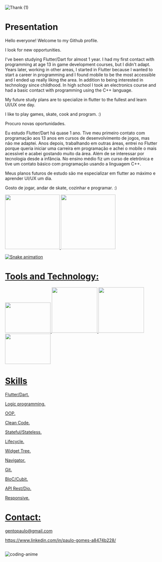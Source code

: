 ![Thank (1)](https://user-images.githubusercontent.com/110061019/183262417-ac8e7cf3-b401-4814-859f-80b6a345b1dc.gif)



           
          
          
          
            
          

          
          
# Presentation

Hello everyone! Welcome to my Github profile.




I look for new opportunities.

I've been studying Flutter/Dart for almost 1 year. I had my first contact with programming at age 13 in game development courses, but I didn't adapt. Years later, working in other areas, I started in Flutter because I wanted to start a career in programming and I found mobile to be the most accessible and I ended up really liking the area. In addition to being interested in technology since childhood.
In high school I took an electronics course and had a basic contact with programming using the C++ language.


My future study plans are to specialize in flutter to the fullest and learn UI/UX one day.


I like to play games, skate, cook and program. :)




Procuro novas oportunidades.

Eu estudo Flutter/Dart há quase 1 ano. Tive meu primeiro contato com programação aos 13 anos em cursos de desenvolvimento de jogos, mas não me adaptei. Anos depois, trabalhando em outras áreas, entrei no Flutter porque queria iniciar uma carreira em programação e achei o mobile o mais acessível e acabei gostando muito da área. Além de se interessar por tecnologia desde a infância.
No ensino médio fiz um curso de eletrônica e tive um contato básico com programação usando a linguagem C++.


Meus planos futuros de estudo são me especializar em flutter ao máximo e aprender UI/UX um dia.


Gosto de jogar, andar de skate, cozinhar e programar. :)

<div>
<a href="https://github.com/bath0ry">
<img height="180em" src="https://github-readme-stats.vercel.app/api/top-langs/?username=bath0ry&layout=compact&langs_count=7&theme=dracula"/>
<img height="180em" src="https://github-readme-stats.vercel.app/api?username=bath0ry&show_icons=true&theme=dracula&include_all_commits=true&count_private=true"/>
</div> 






![Snake animation](https://github.com/bath0ry/bath0ry/blob/output/github-contribution-grid-snake.svg)

# Tools and Technology:

<img src="https://cdn.jsdelivr.net/gh/devicons/devicon/icons/flutter/flutter-original.svg" width="150" height="100"/> <img src="https://cdn.jsdelivr.net/gh/devicons/devicon/icons/dart/dart-original-wordmark.svg" width="150" height="150"/> 
            <img src="https://cdn.jsdelivr.net/gh/devicons/devicon/icons/github/github-original-wordmark.svg" width="150" height="150"/> 
            <img src="https://cdn.jsdelivr.net/gh/devicons/devicon/icons/vscode/vscode-original.svg" width="150" height="100"/> 
          
          
 # Skills         
          
Flutter/Dart.

Logic programming.

OOP.

Clean Code.

Stateful/Stateless.

Lifecycle.

Widget Tree.

Navigator.

Git.

BloC/Cubit.

API Rest/Dio. 

Responsive.



# Contact:

gentopaulo@gmail.com
           
https://www.linkedin.com/in/paulo-gomes-a8474b228/

##




![coding-anime](https://user-images.githubusercontent.com/110061019/183263662-e57be87b-bbf2-4a18-9a6c-9f55b8f3fe84.gif)


